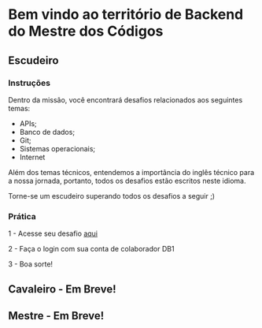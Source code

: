 # Bem  vindo ao território de Backend do Mestre dos Códigos

## Escudeiro

### Instruções

Dentro da missão, você encontrará desafios relacionados aos seguintes temas:

- APIs;
- Banco de dados;
- Git;
- Sistemas operacionais;
- Internet

Além dos temas técnicos, entendemos a importância do inglês técnico para a nossa jornada, portanto, todos os desafios estão escritos neste idioma.

Torne-se um escudeiro superando todos os desafios a seguir ;)

### Prática

1 - Acesse seu desafio [aqui](https://www.hackerearth.com/mc-backend-escudeiro)

2 - Faça o login com sua conta de colaborador DB1

3 - Boa sorte!

## Cavaleiro - Em Breve!

## Mestre - Em Breve!